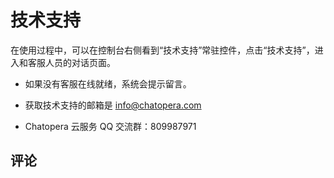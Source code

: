 # 技术支持

在使用过程中，可以在控制台右侧看到“技术支持”常驻控件，点击“技术支持”，进入和客服人员的对话页面。

- 如果没有客服在线就绪，系统会提示留言。

- 获取技术支持的邮箱是 <a href="mailto:info@chatopera.com?Subject=【Chatopera云服务】" target="_top">info@chatopera.com</a>

- Chatopera 云服务 QQ 交流群：809987971

## 评论

<script src="https://utteranc.es/client.js"
        repo="chatopera/docs"
        issue-term="pathname"
        label="Comment"
        theme="github-light"
        crossorigin="anonymous"
        async>
</script>
